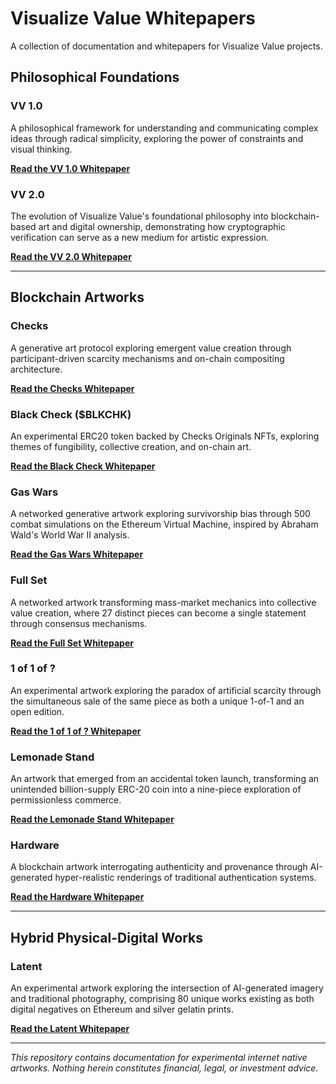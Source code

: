 # Visualize Value Whitepapers

A collection of documentation and whitepapers for Visualize Value projects.

## Philosophical Foundations

### VV 1.0
A philosophical framework for understanding and communicating complex ideas through radical simplicity, exploring the power of constraints and visual thinking.

**[Read the VV 1.0 Whitepaper](./projects/vv-1-0.md)**

### VV 2.0
The evolution of Visualize Value's foundational philosophy into blockchain-based art and digital ownership, demonstrating how cryptographic verification can serve as a new medium for artistic expression.

**[Read the VV 2.0 Whitepaper](./projects/vv-2-0.md)**

---

## Blockchain Artworks

### Checks
A generative art protocol exploring emergent value creation through participant-driven scarcity mechanisms and on-chain compositing architecture.

**[Read the Checks Whitepaper](./projects/checks.md)**

### Black Check ($BLKCHK)
An experimental ERC20 token backed by Checks Originals NFTs, exploring themes of fungibility, collective creation, and on-chain art.

**[Read the Black Check Whitepaper](./projects/black-check.md)**

### Gas Wars
A networked generative artwork exploring survivorship bias through 500 combat simulations on the Ethereum Virtual Machine, inspired by Abraham Wald's World War II analysis.

**[Read the Gas Wars Whitepaper](./projects/gas-wars.md)**

### Full Set
A networked artwork transforming mass-market mechanics into collective value creation, where 27 distinct pieces can become a single statement through consensus mechanisms.

**[Read the Full Set Whitepaper](./projects/full-set.md)**

### 1 of 1 of ?
An experimental artwork exploring the paradox of artificial scarcity through the simultaneous sale of the same piece as both a unique 1-of-1 and an open edition.

**[Read the 1 of 1 of ? Whitepaper](./projects/1-of-1-of.md)**

### Lemonade Stand
An artwork that emerged from an accidental token launch, transforming an unintended billion-supply ERC-20 coin into a nine-piece exploration of permissionless commerce.

**[Read the Lemonade Stand Whitepaper](./projects/lemonade-stand.md)**

### Hardware
A blockchain artwork interrogating authenticity and provenance through AI-generated hyper-realistic renderings of traditional authentication systems.

**[Read the Hardware Whitepaper](./projects/hardware.md)**

---

## Hybrid Physical-Digital Works

### Latent
An experimental artwork exploring the intersection of AI-generated imagery and traditional photography, comprising 80 unique works existing as both digital negatives on Ethereum and silver gelatin prints.

**[Read the Latent Whitepaper](./projects/latent.md)**

---

_This repository contains documentation for experimental internet native artworks. Nothing herein constitutes financial, legal, or investment advice._
